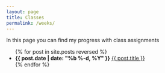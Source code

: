 ```yaml
---
layout: page
title: Classes
permalink: /weeks/
---
```


In this page you can find my progress with class assignments

<ul class="post-list">
  {% for post in site.posts reversed %}
      <li>
		  <strong>{{ post.date | date: "%b %-d, %Y" }}</strong>
          <a class="post-link" href="{{ post.url | prepend: site.baseurl }}">{{ post.title }}</a>
      </li>
    {% endfor %}
  </ul>
